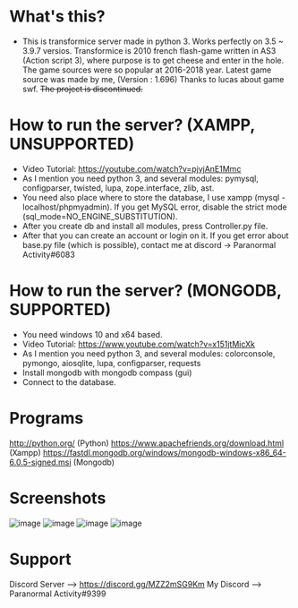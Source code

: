 # What's this?
- This is transformice server made in python 3. Works perfectly on 3.5 ~ 3.9.7 versios.
Transformice is 2010 french flash-game written in AS3 (Action script 3), where purpose is to get cheese and enter in the hole. The game sources were so popular at 2016-2018 year. Latest game source was made by me, (Version : 1.696) Thanks to lucas about game swf. ~~The project is discontinued.~~

# How to run the server? (XAMPP, UNSUPPORTED)
- Video Tutorial: https://youtube.com/watch?v=pjvjAnE1Mmc
- As I mention you need python 3, and several modules: pymysql, configparser, twisted, lupa, zope.interface, zlib, ast.
- You need also place where to store the database, I use xampp (mysql - localhost/phpmyadmin).  If you get MySQL error, disable the strict mode (sql_mode=NO_ENGINE_SUBSTITUTION).
- After you create db and install all modules, press Controller.py file.
- After that you can create an account or login on it. If you get error about base.py file (which is possible), contact me at discord -> Paranormal Activity#6083

# How to run the server? (MONGODB, SUPPORTED)
- You need windows 10 and x64 based.
- Video Tutorial: https://www.youtube.com/watch?v=x151jtMicXk
- As I mention you need python 3, and several modules: colorconsole, pymongo, aiosqlite, lupa, configparser, requests
- Install mongodb with mongodb compass (gui)
- Connect to the database.

# Programs
http://python.org/ (Python)
https://www.apachefriends.org/download.html (Xampp)
https://fastdl.mongodb.org/windows/mongodb-windows-x86_64-6.0.5-signed.msi (Mongodb)

# Screenshots
![image](https://user-images.githubusercontent.com/69107484/208734507-b61e3611-6719-47d9-a314-fc8296f55025.png)
![image](https://user-images.githubusercontent.com/69107484/208734831-ebddf7b0-7a03-404e-a570-4ba36cdac718.png)
![image](https://user-images.githubusercontent.com/69107484/208734884-be5aa9e8-130d-43a2-8ef0-edb4d668bd14.png)
![image](https://user-images.githubusercontent.com/69107484/215431252-565219fd-4515-4d0b-9cf3-4183855ed063.png)

# Support
Discord Server --> https://discord.gg/MZZ2mSG9Km 
My Discord --> Paranormal Activity#9399
